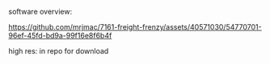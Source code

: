 software overview: 


https://github.com/mrjmac/7161-freight-frenzy/assets/40571030/54770701-96ef-45fd-bd9a-99f16e8f6b4f

high res: in repo for download
